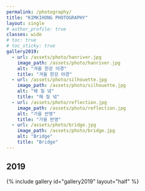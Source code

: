```yaml
---
permalink: /photography/
title: "KIMKIHONG PHOTOGRAPHY"
layout: single
# author_profile: true
classes: wide
# toc: true
# toc_sticky: true
gallery2019:
  - url: /assets/photo/hanriver.jpg
    image_path: /assets/photo/hanriver.jpg
    alt: "겨울 한강 야경"
    title: "겨울 한강 야경"
  - url: /assets/photo/silhouette.jpg
    image_path: /assets/photo/silhouette.jpg
    alt: "해 질 녘"
    title: "해 질 녘"
  - url: /assets/photo/reflection.jpg
    image_path: /assets/photo/reflection.jpg
    alt: "가을 반영"
    title: "가을 반영"
  - url: /assets/photo/bridge.jpg
    image_path: /assets/photo/bridge.jpg
    alt: "Bridge"
    title: "Bridge"
---
```


## 2019

{% include gallery id="gallery2019" layout="half" %}
